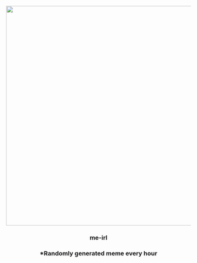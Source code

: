 <p align="center">
        <img src="https://i.redd.it/26g0v0aqnkk91.jpg" width="600" height="600">
        </p>
        <h3 align="center">me-irl</h3>
        <h3 align="center">*Randomly generated meme every hour</h3>
    